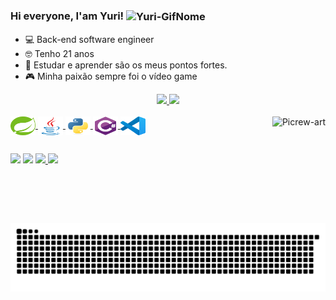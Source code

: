 ### Hi everyone, I'am Yuri! <img align="center" alt="Yuri-GifNome" height="70" src="https://images-wixmp-ed30a86b8c4ca887773594c2.wixmp.com/f/b74aed10-9d9e-41f7-81f4-5735b00bff77/dd4h79e-9dae50ae-67cb-4b4c-bbea-4a10cf4f4fcf.gif?token=eyJ0eXAiOiJKV1QiLCJhbGciOiJIUzI1NiJ9.eyJzdWIiOiJ1cm46YXBwOjdlMGQxODg5ODIyNjQzNzNhNWYwZDQxNWVhMGQyNmUwIiwiaXNzIjoidXJuOmFwcDo3ZTBkMTg4OTgyMjY0MzczYTVmMGQ0MTVlYTBkMjZlMCIsIm9iaiI6W1t7InBhdGgiOiJcL2ZcL2I3NGFlZDEwLTlkOWUtNDFmNy04MWY0LTU3MzViMDBiZmY3N1wvZGQ0aDc5ZS05ZGFlNTBhZS02N2NiLTRiNGMtYmJlYS00YTEwY2Y0ZjRmY2YuZ2lmIn1dXSwiYXVkIjpbInVybjpzZXJ2aWNlOmZpbGUuZG93bmxvYWQiXX0.bSuAL5SeFBhOvd6LkLK5dmLqP3LUhLTUTt7BYKbpzhM">


- 💻 Back-end software engineer
- 🤓 Tenho 21 anos
- 💫 Estudar e aprender são os meus pontos fortes.
- 🎮 Minha paixão sempre foi o vídeo game

<div align="center">
  <a href="https://github.com/Iam-yuri">
  <img height="160em" src="https://github-readme-stats.vercel.app/api?username=Iam-yuri&show_icons=true&theme=tokyonight&include_all_commits=true&count_private=true"/>
  <img height="160em" src="https://github-readme-stats.vercel.app/api/top-langs/?username=Iam-yuri&layout=compact&langs_count=7&theme=tokyonight"/>
</div>
<div style="display: inline_block"><br>
  <img align="center" alt="Yuri-Springboot" height="30" width="40" src="https://raw.githubusercontent.com/devicons/devicon/master/icons/spring/spring-original.svg">
  <img align="center" alt="Yuri-java" height="30" width="40" src="https://raw.githubusercontent.com/devicons/devicon/master/icons/java/java-original.svg">
  <img align="center" alt="Yuri-python" height="30" width="40" src="https://raw.githubusercontent.com/devicons/devicon/master/icons/python/python-original.svg">
  <img align="center" alt="Yuri-HTML" height="30" width="40" src="https://raw.githubusercontent.com/devicons/devicon/master/icons/csharp/csharp-original.svg">
  <img align="center" alt="Yuri-vscode" height="30" width="40" src="https://raw.githubusercontent.com/devicons/devicon/master/icons/vscode/vscode-original.svg">
  <img align="right" alt="Picrew-art" height="170" src="https://cdn.picrew.me/shareImg/org/202502/11534_LR6i4jOY.png">
  
  ##
  
  <div>
  <a href="https://www.instagram.com/_.hiyurii._/" target="_blank"><img src="https://img.shields.io/badge/-Instagram-%23E4405F?style=for-the-badge&logo=instagram&logoColor=white" target="_blank"></a>
  <a href = "mailto:reis17.yuriprado@gmail.com"><img src="https://img.shields.io/badge/-Gmail-%23333?style=for-the-badge&logo=gmail&logoColor=white" target="_blank"></a>
  <a href = "mailto:reis19.yuriprado@outlook.com"><img src="https://img.shields.io/badge/Outlook-1877F2?style=for-the-badge&logo=outlook&logoColor=white" target="_blank">
  <a href="https://www.linkedin.com/in/yuri-prado-dos-reis-709578213/" target="_blank"><img src="https://img.shields.io/badge/-LinkedIn-%230077B5?style=for-the-badge&logo=linkedin&logoColor=white" target="_blank"></a>
    </div>

![Snake animation](https://github.com/Iam-yuri/Iam-yuri/blob/output/snake.svg)
